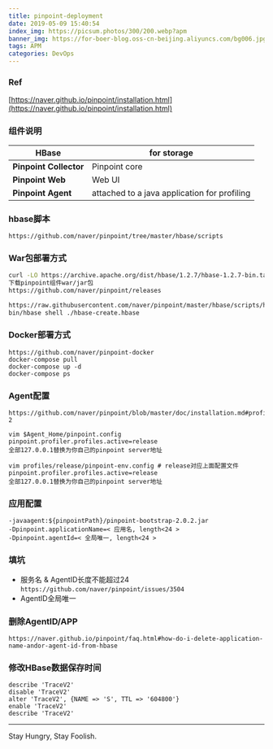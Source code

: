 ```yaml
---
title: pinpoint-deployment
date: 2019-05-09 15:40:54
index_img: https://picsum.photos/300/200.webp?apm
banner_img: https://for-boer-blog.oss-cn-beijing.aliyuncs.com/bg006.jpg
tags: APM
categories: DevOps
---
```

### Ref
[https://naver.github.io/pinpoint/installation.html](https://naver.github.io/pinpoint/installation.html)

<!-- more -->

### 组件说明
| **HBase**              | for storage                                  |
| ---------------------- | -------------------------------------------- |
| **Pinpoint Collector** | Pinpoint core                                |
| **Pinpoint Web**       | Web UI                                       |
| **Pinpoint Agent**     | attached to a java application for profiling |

### hbase脚本
```
https://github.com/naver/pinpoint/tree/master/hbase/scripts
```

### War包部署方式
```bash
curl -LO https://archive.apache.org/dist/hbase/1.2.7/hbase-1.2.7-bin.tar.gz
下载pinpoint组件war/jar包
https://github.com/naver/pinpoint/releases

https://raw.githubusercontent.com/naver/pinpoint/master/hbase/scripts/hbase-create.hbase
bin/hbase shell ./hbase-create.hbase
```

### Docker部署方式
```
https://github.com/naver/pinpoint-docker
docker-compose pull
docker-compose up -d
docker-compose ps
```

### Agent配置
```
https://github.com/naver/pinpoint/blob/master/doc/installation.md#profiles-2

vim $Agent_Home/pinpoint.config
pinpoint.profiler.profiles.active=release
全部127.0.0.1替换为你自己的pinpoint server地址

vim profiles/release/pinpoint-env.config # release对应上面配置文件pinpoint.profiler.profiles.active=release
全部127.0.0.1替换为你自己的pinpoint server地址
```

### 应用配置
```
-javaagent:${pinpointPath}/pinpoint-bootstrap-2.0.2.jar
-Dpinpoint.applicationName=< 应用名, length<24 >
-Dpinpoint.agentId=< 全局唯一, length<24 >
```

### 填坑
- 服务名 & AgentID长度不能超过24 `https://github.com/naver/pinpoint/issues/3504`
- AgentID全局唯一

### 删除AgentID/APP
```
https://naver.github.io/pinpoint/faq.html#how-do-i-delete-application-name-andor-agent-id-from-hbase
```

### 修改HBase数据保存时间
```
describe 'TraceV2'
disable 'TraceV2'
alter 'TraceV2', {NAME => 'S', TTL => '604800'}
enable 'TraceV2'
describe 'TraceV2'
```

---

Stay Hungry, Stay Foolish.